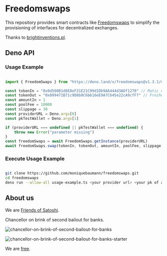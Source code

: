 # Freedomswaps

This repository provides smart contracts like [Freedomswaps](https://polygonscan.com/address/0xA70f5023801F06A6a4C04695E794cf6e2ecCb34F) to simplify the provisioning of interfaces for decentralized exchanges.  

Thanks to [brightinventions.pl](https://brightinventions.pl/blog/single-swap-on-uniswap-v3-with-3-common-mistakes).  


## Deno API
### Usage Example 

```ts 

import { FreedomSwaps } from "https://deno.land/x/freedomswaps@v1.3.1/mod.ts"

const tokenIn = "0x0d500B1d8E8eF31E21C99d1Db9A6444d3ADf1270" // Matic on Polygon POS
const tokenOut = "0x099471B71c9D8b0C6b616eE9A7C645e22cA9cfF7" // Freiheit on Polygon POS
const amountIn = 1
const poolFee = 10000
const slippage = 30
const providerURL = Deno.args[0]
const pkTestWallet = Deno.args[1]

if (providerURL === undefined || pkTestWallet === undefined) {
    throw new Error("parameter missing")
}
const freedomSwaps = await FreedomSwaps.getInstance(providerURL)
await freedomSwaps.swap(tokenIn, tokenOut, amountIn, poolFee, slippage, pkTestWallet)

```

### Execute Usage Example
```sh

git clone https://github.com/moniquebaumann/freedomswaps.git
cd freedomswaps
deno run --allow-all usage-example.ts <your provider url> <your pk of an experimental testwallet>

```

## About us
We are [Friends of Satoshi](https://github.com/moniquebaumann/friends-of-satoshi).  

Chancellor on brink of second bailout for banks.  

![chancellor-on-brink-of-second-bailout-for-banks](https://github.com/moniquebaumann/freedom-cash-bot/assets/160405077/a8fd8989-a8d1-4a9d-9dc1-bd0f24196773)

![chancellor-on-brink-of-second-bailout-for-banks-starter](https://github.com/moniquebaumann/freedom-cash-bot/assets/160405077/1ed00195-9738-45bf-a807-4dff034947ff)  

We are [free](https://polygonscan.com/token/0xb841a4f979f9510760ecf60512e038656e68f459).  

